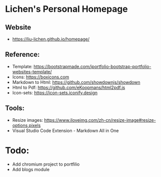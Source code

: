 # Lichen's Personal Homepage

## Website

- https://liu-lichen.github.io/homepage/

## Reference:

- Template: https://bootstrapmade.com/iportfolio-bootstrap-portfolio-websites-template/
- Icons: https://boxicons.com
- Markdown to Html: https://github.com/showdownjs/showdown
- Html to Pdf: https://github.com/eKoopmans/html2pdf.js
- Icon-sets: https://icon-sets.iconify.design

## Tools:

- Resize images: https://www.iloveimg.com/zh-cn/resize-image#resize-options,pixels
- Visual Studio Code Extension - Markdown All in One

# Todo:

- Add chromium project to portfilio
- Add blogs module
